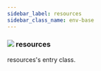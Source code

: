 ```yaml
---
sidebar_label: resources
sidebar_class_name: env-base
---
```


### ![](/img/wiki/base.png) resources
resources's entry class.<br/>

